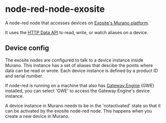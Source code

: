 # node-red-node-exosite

A node-red node that accesses devices on [Exosite's Murano
platform](http://exosite.com/).

It uses the [HTTP Data API](http://docs.exosite.com/murano/products/device_api/http/)
to read, write, or watch aliases on a device.

## Device config

The exosite nodes are configured to talk to a device instance inside Murano.  This
instance has a set of aliases that descibe the points where data can be read or
wrote.  Each device instance is defined by a product ID and serial number.

If node-red is running on a machine that also has [Gateway Engine](https://gateway-engine.exosite.io/index.html) (GWE)
installed, you can select 'GWE' to access the Gateway Engine's device instance.

A device instance in Murano needs to be in the 'notactivated' state so that it can
be activated by the exosite node-red node.  This happens when you create a new
device in Murano.

